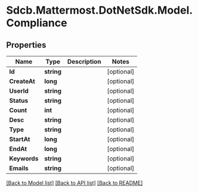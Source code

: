 # Sdcb.Mattermost.DotNetSdk.Model.Compliance
## Properties

Name | Type | Description | Notes
------------ | ------------- | ------------- | -------------
**Id** | **string** |  | [optional] 
**CreateAt** | **long** |  | [optional] 
**UserId** | **string** |  | [optional] 
**Status** | **string** |  | [optional] 
**Count** | **int** |  | [optional] 
**Desc** | **string** |  | [optional] 
**Type** | **string** |  | [optional] 
**StartAt** | **long** |  | [optional] 
**EndAt** | **long** |  | [optional] 
**Keywords** | **string** |  | [optional] 
**Emails** | **string** |  | [optional] 

[[Back to Model list]](../README.md#documentation-for-models) [[Back to API list]](../README.md#documentation-for-api-endpoints) [[Back to README]](../README.md)

